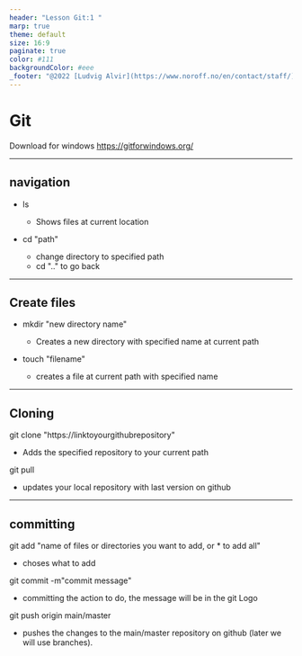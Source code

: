 ```yaml
---
header: "Lesson Git:1 "
marp: true
theme: default
size: 16:9
paginate: true
color: #111
backgroundColor: #eee
_footer: "@2022 [Ludvig Alvir](https://www.noroff.no/en/contact/staff/) using [Marp](https://marp.app/)"
---
```


<!-- prettier-ignore -->
# Git

Download for windows https://gitforwindows.org/

---

<!-- prettier-ignore -->
## navigation

- ls

  - Shows files at current location

- cd "path"
  - change directory to specified path
  - cd ".." to go back

---

<!-- prettier-ignore -->
## Create files

- mkdir "new directory name"

  - Creates a new directory with specified name at current path

- touch "filename"
  - creates a file at current path with specified name

---

<!-- prettier-ignore -->
## Cloning

git clone "https://linktoyourgithubrepository"

- Adds the specified repository to your current path

git pull

- updates your local repository with last version on github

---

<!-- prettier-ignore -->
## committing

git add "name of files or directories you want to add, or \* to add all"

- choses what to add

git commit -m"commit message"

- committing the action to do, the message will be in the git Logo

git push origin main/master

- pushes the changes to the main/master repository on github (later we will use branches).

